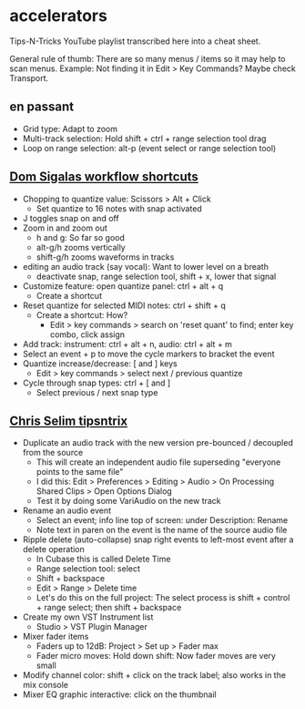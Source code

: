 # accelerators

Tips-N-Tricks YouTube playlist transcribed here into a cheat sheet.


General rule of thumb: There are so many menus / items so it may help to scan menus. Example: Not 
finding it in Edit > Key Commands? Maybe check Transport.


## en passant


- Grid type: Adapt to zoom
- Multi-track selection: Hold shift + ctrl + range selection tool drag
- Loop on range selection: alt-p (event select or range selection tool)


## [Dom Sigalas workflow shortcuts](https://www.youtube.com/watch?v=C67OjuSL90U)

- Chopping to quantize value: Scissors > Alt + Click
    - Set quantize to 16 notes with snap activated 
- J toggles snap on and off
- Zoom in and zoom out
    - h and g: So far so good
    - alt-g/h zooms vertically
    - shift-g/h zooms waveforms in tracks
- editing an audio track (say vocal): Want to lower level on a breath
    - deactivate snap, range selection tool, shift + x, lower that signal
- Customize feature: open quantize panel: ctrl + alt + q
    - Create a shortcut
- Reset quantize for selected MIDI notes: ctrl + shift + q
    - Create a shortcut: How?
        - Edit > key commands > search on 'reset quant' to find; enter key combo, click assign
- Add track: instrument: ctrl + alt + n, audio: ctrl + alt + m 
- Select an event + p to move the cycle markers to bracket the event
- Quantize increase/decrease: \[ and \] keys
    - Edit > key commands > select next / previous quantize
- Cycle through snap types: ctrl + \[ and \]
    - Select previous / next snap type


 ## [Chris Selim tipsntrix](https://www.youtube.com/watch?v=YfrXbaOa4Uc&list=PLBxAzSicPZqRhiwalnHbmYMAiB1gP8Djm)


 - Duplicate an audio track with the new version pre-bounced / decoupled from the source
    - This will create an independent audio file superseding "everyone points to the same file"
    - I did this: Edit > Preferences > Editing > Audio > On Processing Shared Clips > Open Options Dialog
    - Test it by doing some VariAudio on the new track
- Rename an audio event
    - Select an event; info line top of screen: under Description: Rename
    - Note text in paren on the event is the name of the source audio file
- Ripple delete (auto-collapse) snap right events to left-most event after a delete operation
    - In Cubase this is called Delete Time
    - Range selection tool: select
    - Shift + backspace
    - Edit > Range > Delete time
    - Let's do this on the full project: The select process is shift + control + range select; then shift + backspace
- Create my own VST Instrument list
    - Studio > VST Plugin Manager
- Mixer fader items
    - Faders up to 12dB: Project > Set up > Fader max
    - Fader micro moves: Hold down shift: Now fader moves are very small
- Modify channel color: shift + click on the track label; also works in the mix console
- Mixer EQ graphic interactive: click on the thumbnail

